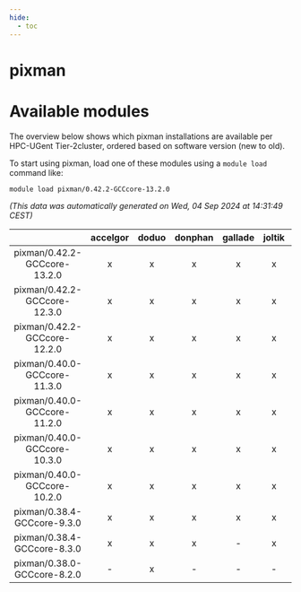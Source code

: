 ```yaml
---
hide:
  - toc
---
```


pixman
======

# Available modules


The overview below shows which pixman installations are available per HPC-UGent Tier-2cluster, ordered based on software version (new to old).

To start using pixman, load one of these modules using a `module load` command like:

```shell
module load pixman/0.42.2-GCCcore-13.2.0
```

*(This data was automatically generated on Wed, 04 Sep 2024 at 14:31:49 CEST)*  

| |accelgor|doduo|donphan|gallade|joltik|shinx|skitty|
| :---: | :---: | :---: | :---: | :---: | :---: | :---: | :---: |
|pixman/0.42.2-GCCcore-13.2.0|x|x|x|x|x|x|x|
|pixman/0.42.2-GCCcore-12.3.0|x|x|x|x|x|x|x|
|pixman/0.42.2-GCCcore-12.2.0|x|x|x|x|x|x|x|
|pixman/0.40.0-GCCcore-11.3.0|x|x|x|x|x|x|x|
|pixman/0.40.0-GCCcore-11.2.0|x|x|x|x|x|-|x|
|pixman/0.40.0-GCCcore-10.3.0|x|x|x|x|x|-|x|
|pixman/0.40.0-GCCcore-10.2.0|x|x|x|x|x|-|x|
|pixman/0.38.4-GCCcore-9.3.0|x|x|x|x|x|-|x|
|pixman/0.38.4-GCCcore-8.3.0|x|x|x|-|x|-|x|
|pixman/0.38.0-GCCcore-8.2.0|-|x|-|-|-|-|-|
